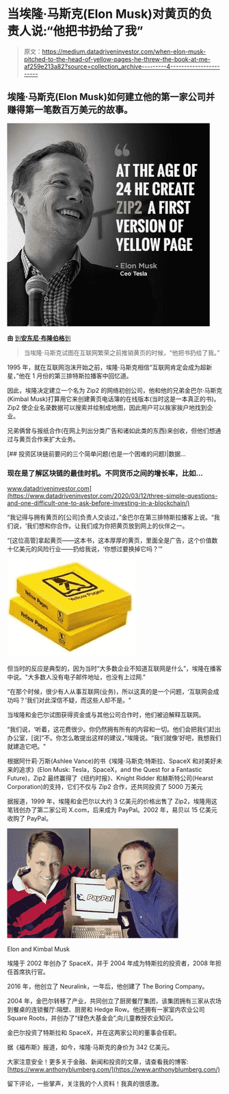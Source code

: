 # 当埃隆·马斯克(Elon Musk)对黄页的负责人说:“他把书扔给了我”

> 原文：<https://medium.datadriveninvestor.com/when-elon-musk-pitched-to-the-head-of-yellow-pages-he-threw-the-book-at-me-af259e213a82?source=collection_archive---------4----------------------->

## 埃隆·马斯克(Elon Musk)如何建立他的第一家公司并赚得第一笔数百万美元的故事。

![](img/b418f44d6289892a15e29da336cd294b.png)

**由** [到**安东尼·布隆伯格**到](https://www.anthonyblumberg.com/)

> 当埃隆·马斯克试图在互联网繁荣之前推销黄页的时候，“他把书扔给了我。”

1995 年，就在互联网泡沫开始之前，埃隆·马斯克相信“互联网肯定会成为超新星，”他在 1 月份的第三排特斯拉播客中回忆道。

因此，埃隆决定建立一个名为 Zip2 的网络初创公司，他和他的兄弟金巴尔·马斯克(Kimbal Musk)打算用它来创建黄页电话簿的在线版本(当时这是一本真正的书)。Zip2 使企业名录数据可以搜索并绘制成地图，因此用户可以挨家挨户地找到企业。

兄弟俩曾与报纸合作(在网上列出分类广告和诸如此类的东西)来创收，但他们想通过与黄页合作来扩大业务。

[](https://www.datadriveninvestor.com/2020/03/12/three-simple-questions-and-one-difficult-one-to-ask-before-investing-in-a-blockchain/) [## 投资区块链前要问的三个简单问题(也是一个困难的问题)|数据…

### 现在是了解区块链的最佳时机。不同货币之间的增长率，比如…

www.datadriveninvestor.com](https://www.datadriveninvestor.com/2020/03/12/three-simple-questions-and-one-difficult-one-to-ask-before-investing-in-a-blockchain/) 

“我记得与拥有黄页的[公司]负责人交谈过，”金巴尔在第三排特斯拉播客上说。“我们说，‘我们想和你合作。让我们成为你把黄页放到网上的伙伴之一。

“[这位高管]拿起黄页——这本书，这本厚厚的黄页，里面全是广告，这个价值数十亿美元的风险行业——扔给我说，‘你想过要换掉它吗？’"

![](img/6b0c90c8169b71b4d56799f9ccad97aa.png)

但当时的反应是典型的，因为当时“大多数企业不知道互联网是什么”，埃隆在播客中说。"大多数人没有电子邮件地址，也没有上过网."

“在那个时候，很少有人从事互联网(业务)，所以这真的是一个问题，‘互联网会成功吗？’我们对此深信不疑，而这些人却不是。"

当埃隆和金巴尔试图获得资金或与其他公司合作时，他们被迫解释互联网。

“我们说，‘听着，这花费很少。你仍然拥有所有的内容和一切。他们会把我们赶出办公室，[说]“不。你怎么敢提出这样的建议，”埃隆说。“我们就像‘好吧，我想我们就建造它吧。"

根据阿什莉·万斯(Ashlee Vance)的书《埃隆·马斯克:特斯拉、SpaceX 和对美好未来的追求》(Elon Musk: Tesla，SpaceX，and the Quest for a Fantastic Future)，Zip2 最终赢得了《纽约时报》、Knight Ridder 和赫斯特公司(Hearst Corporation)的支持，它们不仅与 Zip2 合作，还共同投资了 5000 万美元

据报道，1999 年，埃隆和金巴尔以大约 3 亿美元的价格出售了 Zip2，埃隆用这笔钱创办了第二家公司 X.com，后来成为 PayPal。2002 年，易贝以 15 亿美元收购了 PayPal。

![](img/840a1b11096ecaa7a0452574628263c7.png)

Elon and Kimbal Musk

埃隆于 2002 年创办了 SpaceX，并于 2004 年成为特斯拉的投资者，2008 年担任首席执行官。

2016 年，他创立了 Neuralink，一年后，他创建了 The Boring Company。

2004 年，金巴尔转移了产业，共同创立了厨房餐厅集团，该集团拥有三家从农场到餐桌的连锁餐厅:隔壁、厨房和 Hedge Row。他还拥有一家室内农业公司 Square Roots，并创办了“绿色大基金会”,向儿童教授农业知识。

金巴尔投资了特斯拉和 SpaceX，并在这两家公司的董事会任职。

据《福布斯》报道，如今，埃隆·马斯克的身价为 342 亿美元。

大家注意安全！更多关于金融、新闻和投资的文章，请查看我的博客:[https://www.anthonyblumberg.com/](https://www.anthonyblumberg.com/)

留下评论，一些掌声，关注我的个人资料！我真的很感激。